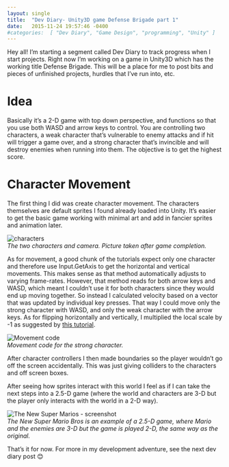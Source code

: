 ```yaml
---
layout: single
title:  "Dev Diary- Unity3D game Defense Brigade part 1"
date:   2015-11-24 19:57:46 -0400
#categories:  [ "Dev Diary", "Game Design", "programming", "Unity" ]
---
```


Hey all! I’m starting a segment called Dev Diary to track progress when I start projects. Right now I’m working on a game in Unity3D which has the working title Defense Brigade.  This will be a place for me to post bits and pieces of unfinished projects, hurdles that I’ve run into, etc.

# Idea
Basically it’s a 2-D game with top down perspective, and functions so that you use both WASD and arrow keys to control. You are controlling two characters, a weak character that’s vulnerable to enemy attacks and if hit will trigger a game over, and a strong character that’s invincible and will destroy enemies when running into them. The objective is to get the highest score.

# Character Movement
The first thing I did was create character movement. The characters themselves are default sprites I found already loaded into Unity. It’s easier to get the basic game working with minimal art and add in fancier sprites and animation later.

![characters]({{site.url}}/assets/images/dev_diary_defense_brigade_part_1/characters.png)
<em style="display: block;">The two characters and camera. Picture taken after game completion.</em>

As for movement, a good chunk of the tutorials expect only one character and therefore use Input.GetAxis to get the horizontal and vertical movements. This makes sense as that method automatically adjusts to varying frame-rates. However, that method reads for both arrow keys and WASD, which meant I couldn’t use it for both characters since they would end up moving together. So instead I calculated velocity based on a vector that was updated by individual key presses. That way I could move only the strong character with WASD, and only the weak character with the arrow keys.  As for flipping horizontally and vertically, I multiplied the local scale by -1 as suggested by [this tutorial](https://unity3d.com/learn/tutorials/modules/beginner/2d/2d-overview?playlist=17093).

![Movement code]({{site.url}}/assets/images/dev_diary_defense_brigade_part_1/movementcode.png)
<em style="display: block">Movement code for the strong character.</em>

After character controllers I then made boundaries so the player wouldn’t go off the screen accidentally. This was just giving colliders to the characters and off screen boxes.

After seeing how sprites interact with this world I feel as if I can take the next steps into a 2.5-D game (where the world and characters are 3-D but the player only interacts with the world in a 2-D way).

![The New Super Marios - screenshot](https://i1.wp.com/www.pressthebuttons.com/images/nsmbwhd06.jpg)
<em style="display: block">The New Super Mario Bros is an example of a 2.5-D game, where Mario and the enemies are 3-D but the game is played 2-D, the same way as the original.</em>

That’s it for now. For more in my development adventure, see the next dev diary post 😊

